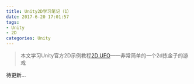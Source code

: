 ```yaml
---
title: Unity2D学习笔记（1）
date: 2017-6-20 17:01:57
tags: 
- Unity
- 2D
categories: Unity
---
```


> 本文学习Unity官方2D示例教程[2D UFO](https://unity3d.com/cn/learn/tutorials/projects/2d-ufo-tutorial "2D UFO")——非常简单的一个2d拣金子的游戏

<!--more-->

待更新...